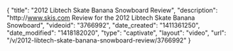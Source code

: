 {
    "title": "2012 Libtech Skate Banana Snowboard Review",
    "description": "http:\/\/www.skis.com Review for the 2012 Libtech Skate Banana Snowboard",
    "videoid": "3766992",
    "date_created": "1411361250",
    "date_modified": "1418182020",
    "type": "captivate",
    "layout": "video",
    "url": "\/v\/2012-libtech-skate-banana-snowboard-review\/3766992"
}